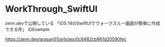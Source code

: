 # WorkThrough_SwiftUI

zenn.devで公開している
「iOS 14のSwiftUIでウォークスルー画面が簡単に作成できる件」
のExample

https://zenn.dev/arasan01/articles/0c6482cb961d20590fec
